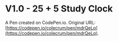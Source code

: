 # V1.0 - 25 + 5 Study Clock

A Pen created on CodePen.io. Original URL: [https://codepen.io/colecrum/pen/mdrQeLq](https://codepen.io/colecrum/pen/mdrQeLq).


